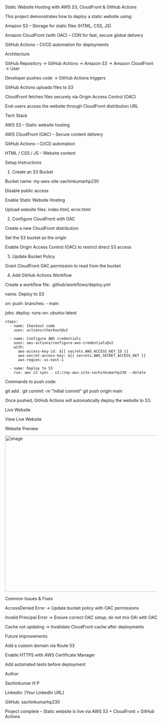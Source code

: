 Static Website Hosting with AWS S3, CloudFront & GitHub Actions

This project demonstrates how to deploy a static website using:

Amazon S3 – Storage for static files (HTML, CSS, JS)

Amazon CloudFront (with OAC) – CDN for fast, secure global delivery

GitHub Actions – CI/CD automation for deployments

Architecture

GitHub Repository → GitHub Actions → Amazon S3 → Amazon CloudFront → User

Developer pushes code → GitHub Actions triggers

GitHub Actions uploads files to S3

CloudFront fetches files securely via Origin Access Control (OAC)

End-users access the website through CloudFront distribution URL

Tech Stack

AWS S3 – Static website hosting

AWS CloudFront (OAC) – Secure content delivery

GitHub Actions – CI/CD automation

HTML / CSS / JS – Website content

Setup Instructions
1. Create an S3 Bucket

Bucket name: my-aws-site-sachinkumarhp230

Disable public access

Enable Static Website Hosting

Upload website files: index.html, error.html

2. Configure CloudFront with OAC

Create a new CloudFront distribution

Set the S3 bucket as the origin

Enable Origin Access Control (OAC) to restrict direct S3 access

3. Update Bucket Policy

Grant CloudFront OAC permission to read from the bucket

4. Add GitHub Actions Workflow

Create a workflow file: .github/workflows/deploy.yml

name: Deploy to S3

on:
  push:
    branches:
      - main

jobs:
  deploy:
    runs-on: ubuntu-latest

    steps:
      - name: Checkout code
        uses: actions/checkout@v2

      - name: Configure AWS credentials
        uses: aws-actions/configure-aws-credentials@v2
        with:
          aws-access-key-id: ${{ secrets.AWS_ACCESS_KEY_ID }}
          aws-secret-access-key: ${{ secrets.AWS_SECRET_ACCESS_KEY }}
          aws-region: us-east-1

      - name: Deploy to S3
        run: aws s3 sync . s3://my-aws-site-sachinkumarhp230 --delete


Commands to push code:

git add .
git commit -m "Initial commit"
git push origin main


Once pushed, GitHub Actions will automatically deploy the website to S3.

Live Website

View Live Website

Website Preview

<img width="1450" height="516" alt="image" src="https://github.com/user-attachments/assets/184aa62f-2646-4c8d-86f8-889ab5d6345b" />


Common Issues & Fixes

AccessDenied Error → Update bucket policy with OAC permissions

Invalid Principal Error → Ensure correct OAC setup; do not mix OAI with OAC

Cache not updating → Invalidate CloudFront cache after deployments

Future Improvements

Add a custom domain via Route 53

Enable HTTPS with AWS Certificate Manager

Add automated tests before deployment

Author

Sachinkumar H P

LinkedIn: [Your LinkedIn URL]

GitHub: sachinkumarhp230

Project complete – Static website is live via AWS S3 + CloudFront + GitHub Actions
